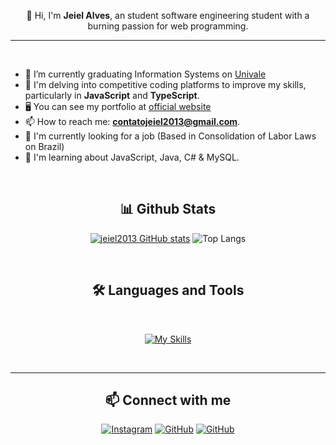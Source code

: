 <p align="center">
👋 Hi, I'm <strong>Jeiel Alves</strong>, an student software engineering student with a burning passion for web programming.
</p>
<hr>
<br>

- 🔭 I’m currently graduating Information Systems on [Univale](https://univale.br)
- 🌱 I'm delving into competitive coding platforms to improve my skills, particularly in **JavaScript** and **TypeScript**.
- 🖥️  You can see my portfolio at [official website](https://jeieldev.vercel.app)
- 📫 How to reach me: **contatojeiel2013@gmail.com**.
- 🚀  I'm currently looking for a job (Based in Consolidation of Labor Laws on Brazil)
- 🧠  I'm learning about JavaScript, Java, C# & MySQL.
<!-- - 🧠  I'm learning about TypeScript, JavaScript, Node.JS, Python, C# & MySQL.-->

<br>
<h2 align="center">📊 Github Stats</h2>

<div align = "center">

[![jeiel2013 GitHub stats](https://github-readme-stats.vercel.app/api?username=jeiel2013&layout=compact&size_weight=0.5&count_weight=0.5&show_icons=true&theme=dark&counnt_private=true)](https://github.com/jeiel2013)
![Top Langs](https://github-readme-stats.vercel.app/api/top-langs/?username=jeiel2013&layout=compact&show_icons=true&theme=dark&counnt_private=true)

</div>
<br>
<div align = "center">

<h2 align="center">🛠️ Languages and Tools</h2>
<br>

<!--[![My Skills](https://skillicons.dev/icons?i=javascript,typescript,react,python,nodejs,cs,java,windows,vscode,figma)](https://skillicons.dev)-->
[![My Skills](https://skillicons.dev/icons?i=javascript,cs,java,windows,mysql,vscode,figma)](https://skillicons.dev)

<br>
<hr>

<div align = "center">

    
<h2 align="center">📫 Connect with me</h2>

[![Instagram](https://img.shields.io/badge/Instagram-E4405F?style=for-the-badge&logo=instagram&logoColor=white)](https://www.instagram.com/jeiel2013/)
[![GitHub](https://img.shields.io/badge/GitHub-100000?style=for-the-badge&logo=github&logoColor=white)](https://github.com/jeiel2013?tab=overview&from=2023-03-01&to=2023-03-07)
[![GitHub](https://img.shields.io/badge/LinkedIn-0077B5?style=for-the-badge&logo=linkedin&logoColor=white)](https://www.linkedin.com/in/jeiel2013/)

</div>
